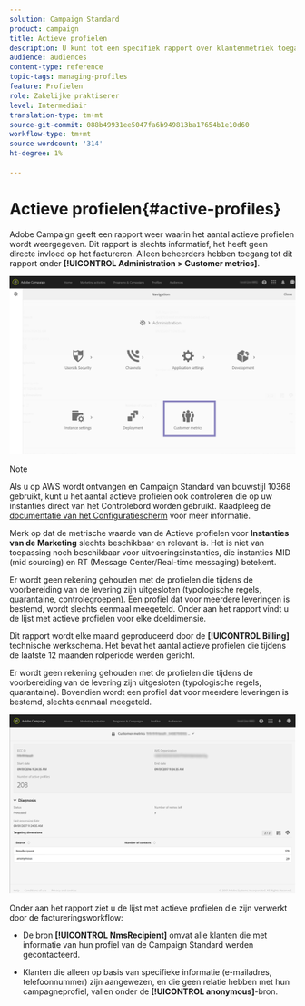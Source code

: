 ```yaml
---
solution: Campaign Standard
product: campaign
title: Actieve profielen
description: U kunt tot een specifiek rapport over klantenmetriek toegang hebben en actieve profielen in uw gegevensbestand van de Campagne visualiseren.
audience: audiences
content-type: reference
topic-tags: managing-profiles
feature: Profielen
role: Zakelijke praktiserer
level: Intermediair
translation-type: tm+mt
source-git-commit: 088b49931ee5047fa6b949813ba17654b1e10d60
workflow-type: tm+mt
source-wordcount: '314'
ht-degree: 1%

---
```



# Actieve profielen{#active-profiles}

Adobe Campaign geeft een rapport weer waarin het aantal actieve profielen wordt weergegeven. Dit rapport is slechts informatief, het heeft geen directe invloed op het factureren. Alleen beheerders hebben toegang tot dit rapport onder **[!UICONTROL Administration > Customer metrics]**.

![](assets/audience_active_profiles1.png)

>[!NOTE]
>
>Als u op AWS wordt ontvangen en Campaign Standard van bouwstijl 10368 gebruikt, kunt u het aantal actieve profielen ook controleren die op uw instanties direct van het Controlebord worden gebruikt. Raadpleeg de [documentatie van het Configuratiescherm](https://docs.adobe.com/content/help/en/control-panel/using/performance-monitoring/active-profiles-monitoring.html) voor meer informatie.
>
>Merk op dat de metrische waarde van de Actieve profielen voor **Instanties van de Marketing** slechts beschikbaar en relevant is. Het is niet van toepassing noch beschikbaar voor uitvoeringsinstanties, die instanties MID (mid sourcing) en RT (Message Center/Real-time messaging) betekent.


Er wordt geen rekening gehouden met de profielen die tijdens de voorbereiding van de levering zijn uitgesloten (typologische regels, quarantaine, controlegroepen). Een profiel dat voor meerdere leveringen is bestemd, wordt slechts eenmaal meegeteld. Onder aan het rapport vindt u de lijst met actieve profielen voor elke doeldimensie.

Dit rapport wordt elke maand geproduceerd door de **[!UICONTROL Billing]** technische werkschema. Het bevat het aantal actieve profielen die tijdens de laatste 12 maanden rolperiode werden gericht.

Er wordt geen rekening gehouden met de profielen die tijdens de voorbereiding van de levering zijn uitgesloten (typologische regels, quarantaine). Bovendien wordt een profiel dat voor meerdere leveringen is bestemd, slechts eenmaal meegeteld.

![](assets/audience_active_profiles2.png)

Onder aan het rapport ziet u de lijst met actieve profielen die zijn verwerkt door de factureringsworkflow:

* De bron **[!UICONTROL NmsRecipient]** omvat alle klanten die met informatie van hun profiel van de Campaign Standard werden gecontacteerd.

* Klanten die alleen op basis van specifieke informatie (e-mailadres, telefoonnummer) zijn aangewezen, en die geen relatie hebben met hun campagneprofiel, vallen onder de **[!UICONTROL anonymous]**-bron.
